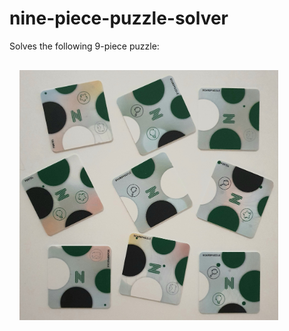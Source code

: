 # nine-piece-puzzle-solver

Solves the following 9-piece puzzle:

<img src="./image.jpg" height="400" style="margin:1rem"><img>
